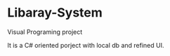 # Libaray-System
Visual Programing project


It is a C# oriented porject with local db and refined UI.
